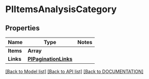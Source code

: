 # PIItemsAnalysisCategory

## Properties
Name | Type | Notes
------------ | ------------- | -------------
**Items** | **Array<PIAnalysisCategory>**
**Links** | **[**PIPaginationLinks**](../models/PIPaginationLinks.md)**

[[Back to Model list]](../../DOCUMENTATION.md#documentation-for-models) [[Back to API list]](../../DOCUMENTATION.md#documentation-for-api-endpoints) [[Back to DOCUMENTATION]](../../DOCUMENTATION.md)
